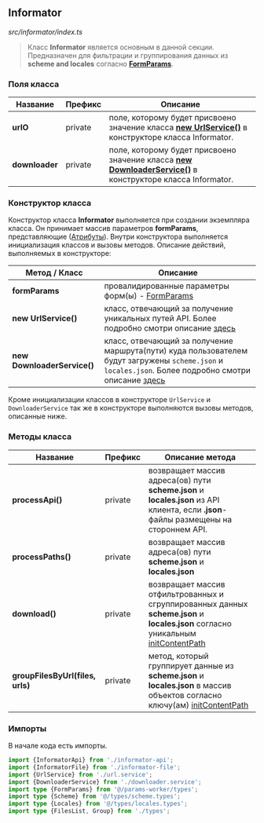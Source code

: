 ## Informator

_src/informator/index.ts_

> Класс **Informator** является основным в данной секции. Предназначен для фильтрации и группирования данных из **scheme and locales** согласно **[FormParams](../PARAMSWORKER.md)**.

### Поля класса

| Название       | Префикс | Описание                                                                                                                             |
|----------------|---------|--------------------------------------------------------------------------------------------------------------------------------------|
| **urlO**       | private | поле, которому будет присвоено значение класса **[new UrlService()](URLSERVICE.md)** в конструкторе класса Informator.               |
| **downloader** | private | поле, которому будет присвоено значение класса **[new DownloaderService()](DOWNLOADERSERVICE.md)** в конструкторе класса Informator. |

### Конструктор класса

Конструктор класса **Informator** выполняется при создании экземпляра класса. Он принимает массив параметров **formParams**, представляющие ([Атрибуты](../ATTRIBUTES.md)). Внутри конструктора выполняется инициализация классов и вызовы методов. Описание действий, выполняемых в конструкторе:

| Метод / Класс               | Описание                                                                                                                                                                      |
|-----------------------------|-------------------------------------------------------------------------------------------------------------------------------------------------------------------------------|
| **formParams**              | провалидированные параметры форм(ы) - [FormParams](../PARAMSWORKER.md)                                                                                                        |
| **new UrlService()**        | класс, отвечающий за получение уникальных путей API. Более подробно смотри описание [здесь](URLSERVICE.md)                                                                    |
| **new DownloaderService()** | класс, отвечающий за получение маршрута(пути) куда пользователем будут загружены `scheme.json` и `locales.json`. Более подробно смотри описание [здесь](DOWNLOADERSERVICE.md) |

Кроме инициализации классов в конструкторе `UrlService` и `DownloaderService` так же в конструкторе выполняются вызовы методов, описанные ниже.

### Методы класса

| Название                         | Префикс  | Описание метода                                                                                                                                         |
|----------------------------------|----------|---------------------------------------------------------------------------------------------------------------------------------------------------------|
| **processApi()**                 | private  | возвращает массив адреса(ов) пути **scheme.json** и **locales.json** из API клиента, если **.json**-файлы размещены на стороннем API.                   |
| **processPaths()**               | private  | возвращает массив адреса(ов) пути **scheme.json** и **locales.json**                                                                                    |
| **download()**                   | private  | возвращает массив отфильтрованных и сгруппированных данных **scheme.json** и **locales.json** согласно уникальным [initContentPath](../PARAMSWORKER.md) |
| **groupFilesByUrl(files, urls)** | private  | метод, который группирует данные из **scheme.json** и **locales.json** в массив объектов согласно ключу(ам) [initContentPath](../PARAMSWORKER.md)       |


### Импорты

В начале кода есть импорты.

```ts
import {InformatorApi} from './informator-api';
import {InformatorFile} from './informator-file';
import {UrlService} from './url.service';
import {DownloaderService} from './downloader.service';
import type {FormParams} from '@/params-worker/types';
import type {Scheme} from '@/types/scheme.types';
import type {Locales} from '@/types/locales.types';
import type {FilesList, Group} from './types';
```
